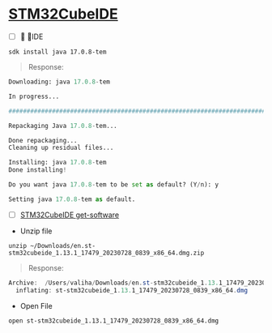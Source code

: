 # [STM32CubeIDE](https://www.st.com/en/development-tools/stm32cubeide.html)



- [ ] :round_pushpin: :ice_cube:IDE

```
sdk install java 17.0.8-tem
```
> Response:
```python
Downloading: java 17.0.8-tem

In progress...

########################################################################################################################################################################################################################### 100.0%

Repackaging Java 17.0.8-tem...

Done repackaging...
Cleaning up residual files...

Installing: java 17.0.8-tem
Done installing!

Do you want java 17.0.8-tem to be set as default? (Y/n): y

Setting java 17.0.8-tem as default.

```

- [ ] [STM32CubeIDE get-software](https://www.st.com/en/development-tools/stm32cubeide.html#st-get-software)

* Unzip file

```
unzip ~/Downloads/en.st-stm32cubeide_1.13.1_17479_20230728_0839_x86_64.dmg.zip
```
> Response:
```powershell
Archive:  /Users/valiha/Downloads/en.st-stm32cubeide_1.13.1_17479_20230728_0839_x86_64.dmg.zip
  inflating: st-stm32cubeide_1.13.1_17479_20230728_0839_x86_64.dmg  
```

* Open File

```
open st-stm32cubeide_1.13.1_17479_20230728_0839_x86_64.dmg
```

